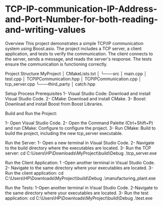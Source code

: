 # TCP-IP-communication-IP-Address-and-Port-Number-for-both-reading-and-writing-values

Overview
This project demonstrates a simple TCP/IP communication system using Boost.asio. The project includes a TCP server, a client application, and tests to verify the communication. The client connects to the server, sends a message, and reads the server's response. The tests ensure the communication is functioning correctly.

Project Structure
MyProject
│   CMakeLists.txt
│
└───src
    │   main.cpp
    │   test.cpp
    │   TCPIPCommunication.hpp
    │   TCPIPCommunication.cpp
    │   tcp_server.cpp
└───third_party
    │   catch.hpp

Setup Process
Prerequisites
1- Visual Studio Code: Download and install Visual Studio Code.
2- CMake: Download and install CMake.
3- Boost: Download and install Boost from Boost Libraries.

Build and Run the Project:

1- Open Visual Studio Code.
2- Open the Command Palette (Ctrl+Shift+P) and run CMake: Configure to configure the project.
3- Run CMake: Build to build the project, including the new tcp_server executable.

Run the Server:
1- Open a new terminal in Visual Studio Code.
2- Navigate to the build directory where the executables are located.
3- Run the TCP server:
cd C:\Users\HP\Downloads\MyProject\build\Debug
.\tcp_server.exe

Run the Client Application:
1 -Open another terminal in Visual Studio Code.
2- Navigate to the same directory where your executables are located.
3- Run the client application:
cd C:\Users\HP\Downloads\MyProject\build\Debug
.\manufacturing_plant.exe

Run the Tests:
1-Open another terminal in Visual Studio Code.
2-Navigate to the same directory where your executables are located.
3- Run the test application:
cd C:\Users\HP\Downloads\MyProject\build\Debug
.\test.exe




